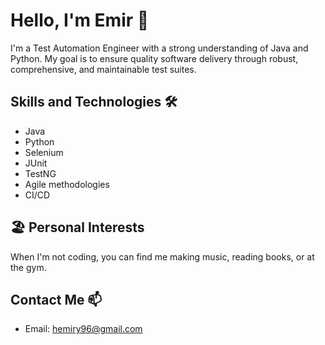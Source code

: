 # Hello, I'm Emir 👋
I'm a Test Automation Engineer with a strong understanding of Java and Python. My goal is to ensure quality software delivery through robust, comprehensive, and maintainable test suites.

## Skills and Technologies 🛠️
* Java
* Python
* Selenium
* JUnit
* TestNG
* Agile methodologies
* CI/CD

## 🏖️ Personal Interests

When I'm not coding, you can find me making music, reading books, or at the gym.

## Contact Me 📫
* Email: [hemiry96@gmail.com](mailto:hemiry96@gmail.com)
